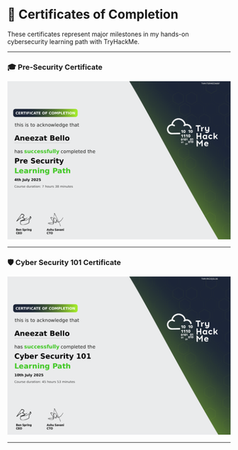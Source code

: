 # 🏅 Certificates of Completion

These certificates represent major milestones in my hands-on cybersecurity learning path with TryHackMe.

---

### 🎓 Pre-Security Certificate  
![Pre Security Certificate](./Pre-Security/presecurity-cert.png)

---

### 🛡️ Cyber Security 101 Certificate  
![Cyber Security 101 Certificate](./Cyber-Security-101/cybersecurity101-cert.png)

---
